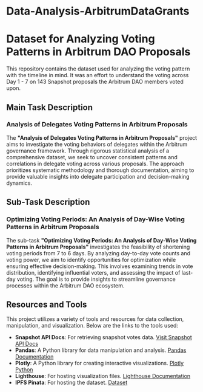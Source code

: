 # Data-Analysis-ArbitrumDataGrants

# Dataset for Analyzing Voting Patterns in Arbitrum DAO Proposals

This repository contains the dataset used for analyzing the voting pattern with the timeline in mind. It was an effort to understand the voting across Day 1 - 7 on 143 Snapshot proposals the Arbitrum DAO members voted upon.

## Main Task Description

### Analysis of Delegates Voting Patterns in Arbitrum Proposals

The **"Analysis of Delegates Voting Patterns in Arbitrum Proposals"** project aims to investigate the voting behaviors of delegates within the Arbitrum governance framework. Through rigorous statistical analysis of a comprehensive dataset, we seek to uncover consistent patterns and correlations in delegate voting across various proposals. The approach prioritizes systematic methodology and thorough documentation, aiming to provide valuable insights into delegate participation and decision-making dynamics.

## Sub-Task Description

### Optimizing Voting Periods: An Analysis of Day-Wise Voting Patterns in Arbitrum Proposals

The sub-task **"Optimizing Voting Periods: An Analysis of Day-Wise Voting Patterns in Arbitrum Proposals"** investigates the feasibility of shortening voting periods from 7 to 6 days. By analyzing day-to-day vote counts and voting power, we aim to identify opportunities for optimization while ensuring effective decision-making. This involves examining trends in vote distribution, identifying influential voters, and assessing the impact of last-day voting. The goal is to provide insights to streamline governance processes within the Arbitrum DAO ecosystem.

## Resources and Tools

This project utilizes a variety of tools and resources for data collection, manipulation, and visualization. Below are the links to the tools used:

- **Snapshot API Docs**: For retrieving snapshot votes data. [Visit Snapshot API Docs](https://docs.snapshot.org/tools/api)
- **Pandas**: A Python library for data manipulation and analysis. [Pandas Documentation](https://pandas.pydata.org/docs/)
- **Plotly**: A Python library for creating interactive visualizations. [Plotly Python](https://plotly.com/python/)
- **Lighthouse**: For hosting visualization files. [Lighthouse Documentation](https://docs.lighthouse.storage/lighthouse-1)
- **IPFS Pinata**: For hosting the dataset. [Dataset](https://black-decisive-cobra-689.mypinata.cloud/ipfs/)
